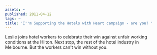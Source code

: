 ```yaml
---
assets: ~
published: 2011-04-12
tags: ~
title: 'I''m Supporting the Hotels with Heart campaign - are you? '
---
```

Leslie joins hotel workers to celebrate their win against unfair working conditions at the Hilton. Next stop, the rest of the hotel industry in Melbourne. But the workers can't win without you. 